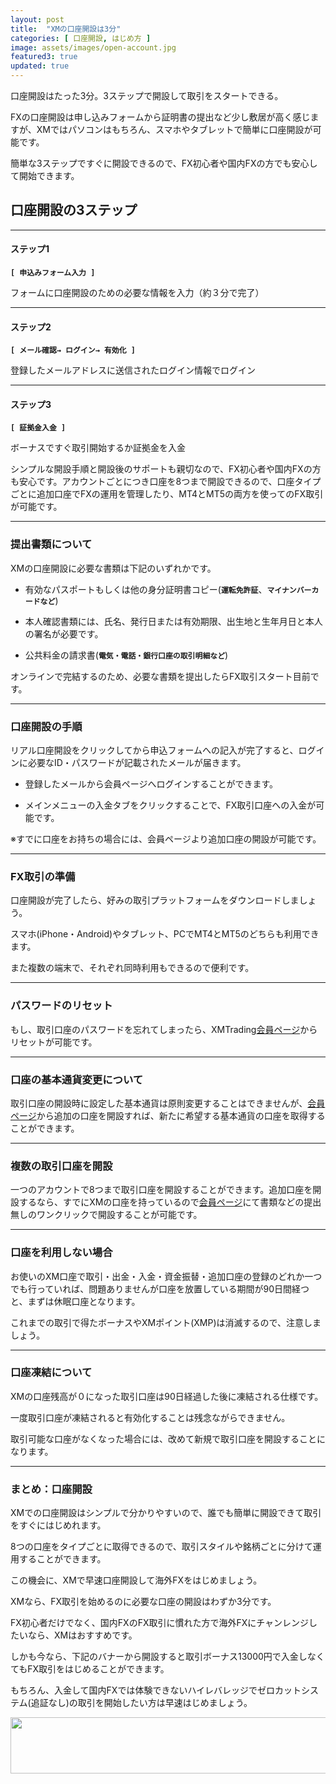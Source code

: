 ```yaml
---
layout: post
title:  "XMの口座開設は3分"
categories: [ 口座開設, はじめ方 ]
image: assets/images/open-account.jpg
featured3: true
updated: true
---
```


口座開設はたった3分。3ステップで開設して取引をスタートできる。


FXの口座開設は申し込みフォームから証明書の提出など少し敷居が高く感じますが、XMではパソコンはもちろん、スマホやタブレットで簡単に口座開設が可能です。


簡単な3ステップですぐに開設できるので、FX初心者や国内FXの方でも安心して開始できます。



## 口座開設の3ステップ

<hr>

#### ステップ1 

__`[ 申込みフォーム入力 ]`__


フォームに口座開設のための必要な情報を入力（約３分で完了）


<hr>

#### ステップ2

__`[ メール確認→ ログイン→ 有効化 ]`__


登録したメールアドレスに送信されたログイン情報でログイン


<hr>

#### ステップ3

__`[ 証拠金入金 ]`__

ボーナスですぐ取引開始するか証拠金を入金



シンプルな開設手順と開設後のサポートも親切なので、FX初心者や国内FXの方も安心です。アカウントごとにつき口座を8つまで開設できるので、口座タイプごとに追加口座でFXの運用を管理したり、MT4とMT5の両方を使ってのFX取引が可能です。



<hr>

### 提出書類について


XMの口座開設に必要な書類は下記のいずれかです。

+ 有効なパスポートもしくは他の身分証明書コピー(__`運転免許証`__、__`マイナンバーカードなど`__)

+ 本人確認書類には、氏名、発行日または有効期限、出生地と生年月日と本人の署名が必要です。

+ 公共料金の請求書(__`電気・電話・銀行口座の取引明細など`__)


オンラインで完結するのため、必要な書類を提出したらFX取引スタート目前です。



<hr>

### 口座開設の手順


リアル口座開設をクリックしてから申込フォームへの記入が完了すると、ログインに必要なID・パスワードが記載されたメールが届きます。

+ 登録したメールから会員ページへログインすることができます。

+ メインメニューの入金タブをクリックすることで、FX取引口座への入金が可能です。

※すでに口座をお持ちの場合には、会員ページより追加口座の開設が可能です。



<hr>

### FX取引の準備


口座開設が完了したら、好みの取引プラットフォームをダウンロードしましょう。

スマホ(iPhone・Android)やタブレット、PCでMT4とMT5のどちらも利用できます。

また複数の端末で、それぞれ同時利用もできるので便利です。



<hr>

### パスワードのリセット


もし、取引口座のパスワードを忘れてしまったら、XMTrading<a href="https://clicks.affstrack.com/c?c=550036&l=ja&p=22">会員ページ</a>からリセットが可能です。




<hr>

### 口座の基本通貨変更について

取引口座の開設時に設定した基本通貨は原則変更することはできませんが、<a href="https://clicks.affstrack.com/c?c=550036&l=ja&p=22">会員ページ</a>から追加の口座を開設すれば、新たに希望する基本通貨の口座を取得することができます。



<hr>

### 複数の取引口座を開設

一つのアカウントで8つまで取引口座を開設することができます。追加口座を開設するなら、すでにXMの口座を持っているので<a href="https://clicks.affstrack.com/c?c=550036&l=ja&p=22">会員ページ</a>にて書類などの提出無しのワンクリックで開設することが可能です。


<hr>

### 口座を利用しない場合

お使いのXM口座で取引・出金・入金・資金振替・追加口座の登録のどれか一つでも行っていれば、問題ありませんが口座を放置している期間が90日間経つと、まずは休眠口座となります。

これまでの取引で得たボーナスやXMポイント(XMP)は消滅するので、注意しましょう。


<hr>

### 口座凍結について

XMの口座残高が０になった取引口座は90日経過した後に凍結される仕様です。

一度取引口座が凍結されると有効化することは残念ながらできません。

取引可能な口座がなくなった場合には、改めて新規で取引口座を開設することになります。



<hr>

### まとめ：口座開設

XMでの口座開設はシンプルで分かりやすいので、誰でも簡単に開設できて取引をすぐにはじめれます。

8つの口座をタイプごとに取得できるので、取引スタイルや銘柄ごとに分けて運用することができます。

この機会に、XMで早速口座開設して海外FXをはじめましょう。

XMなら、FX取引を始めるのに必要な口座の開設はわずか3分です。

FX初心者だけでなく、国内FXのFX取引に慣れた方で海外FXにチャンレンジしたいなら、XMはおすすめです。

しかも今なら、下記のバナーから開設すると取引ボーナス13000円で入金しなくてもFX取引をはじめることができます。

もちろん、入金して国内FXでは体験できないハイレバレッジでゼロカットシステム(追証なし)の取引を開始したい方は早速はじめましょう。

<a href="https://clicks.affstrack.com/c?m=7952&c=550036" referrerpolicy="no-referrer-when-downgrade"><img src="https://ads.affstrack.com/i/7952?c=550036" width="728" height="90" referrerpolicy="no-referrer-when-downgrade"/></a>
